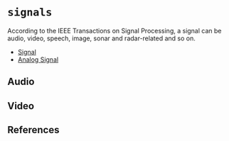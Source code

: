 # `signals`

 According to the IEEE Transactions on Signal Processing, a signal can be audio, video, speech, image, sonar and radar-related and so on.

  - [Signal](https://en.wikipedia.org/wiki/Signal)
  - [Analog Signal](https://en.wikipedia.org/wiki/Analog_signal)


## Audio


## Video


## References


